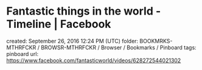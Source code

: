 # Fantastic things in the world - Timeline | Facebook

created: September 26, 2016 12:24 PM (UTC)
folder: BOOKMRKS-MTHRFCKR / BROWSR-MTHRFCKR / Browser / Bookmarks / Pinboard
tags: pinboard
url: https://www.facebook.com/fantasticworld/videos/628272544021302